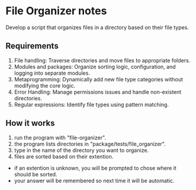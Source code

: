 # File Organizer notes
Develop a script that organizes files in a directory based on their file types.
 ## Requirements
 1. File handling: Traverse directories and move files to appropriate folders.
 2. Modules and packages: Organize sorting logic, configuration, and logging into separate modules.
 3. Metaprogramming: Dynamically add new file type categories without modifying the core logic.
 4. Error Handling: Manage permissions issues and handle non-existent directories.
 5. Regular expressions: Identify file types using pattern matching.

 ## How it works
 1. run the program with "file-organizer". 
 2. the program lists directories in "package/tests/file_organizer". 
 3. type in the name of the directory you want to organize. 
 4. files are sorted based on their extention. 
  - if an extention is unknown, you will be prompted to chose where it should be sorted. 
  - your answer will be remembered so next time it will be automatic. 